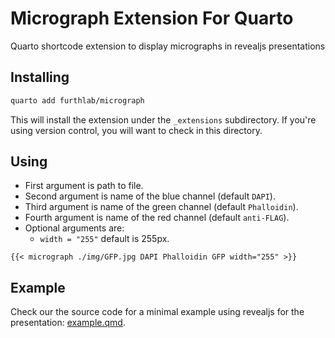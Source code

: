 # Micrograph Extension For Quarto

Quarto shortcode extension to display micrographs in revealjs presentations

## Installing

```bash
quarto add furthlab/micrograph
```

This will install the extension under the `_extensions` subdirectory.
If you're using version control, you will want to check in this directory.

## Using

- First argument is path to file.
- Second argument is name of the blue channel (default `DAPI`).
- Third argument is name of the green channel (default `Phalloidin`).
- Fourth argument is name of the red channel (default `anti-FLAG`).
- Optional arguments are:
    - `width = "255"` default is 255px. 

```
{{< micrograph ./img/GFP.jpg DAPI Phalloidin GFP width="255" >}}
```

## Example

Check our the source code for a minimal example using revealjs for the presentation: [example.qmd](example.qmd).

